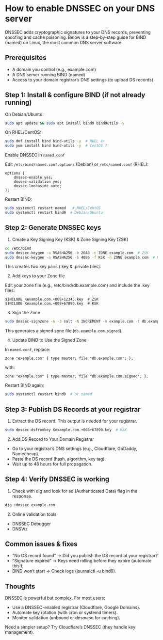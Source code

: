 # How to enable DNSSEC on your DNS server

DNSSEC adds cryptographic signatures to your DNS records, preventing spoofing and cache poisoning. Below is a 
step-by-step guide for BIND (named) on Linux, the most common DNS server software.

## Prerequisites

* A domain you control (e.g., example.com)
* A DNS server running BIND (named)
* Access to your domain registrar’s DNS settings (to upload DS records)

## Step 1: Install & configure BIND (if not already running)

On Debian/Ubuntu:

```bash
sudo apt update && sudo apt install bind9 bind9utils -y
```

On RHEL/CentOS:

```bash
sudo dnf install bind bind-utils -y  # RHEL 8+
sudo yum install bind bind-utils -y  # CentOS 7
```

Enable DNSSEC in `named.conf`

Edit `/etc/bind/named.conf.options` (Debian) or `/etc/named.conf` (RHEL):

```
options {
    dnssec-enable yes;
    dnssec-validation yes;
    dnssec-lookaside auto;
};
```

Restart BIND:

```bash
sudo systemctl restart named   # RHEL/CentOS
sudo systemctl restart bind9  # Debian/Ubuntu
```

## Step 2: Generate DNSSEC keys

1. Create a Key Signing Key (KSK) & Zone Signing Key (ZSK)

```bash
cd /etc/bind
sudo dnssec-keygen -a RSASHA256 -b 2048 -n ZONE example.com  # ZSK
sudo dnssec-keygen -a RSASHA256 -b 4096 -f KSK -n ZONE example.com  # KSK
```

This creates two key pairs (.key & .private files).

2. Add keys to your Zone file

Edit your zone file (e.g., /etc/bind/db.example.com) and include the .key files:

```
$INCLUDE Kexample.com.+008+12345.key  # ZSK
$INCLUDE Kexample.com.+008+67890.key  # KSK
```

3. Sign the Zone

```bash
sudo dnssec-signzone -A -3 salt -N INCREMENT -o example.com -t db.example.com
```

This generates a signed zone file (`db.example.com.signed`).

4. Update BIND to Use the Signed Zone

In `named.conf`, replace:

```
zone "example.com" { type master; file "db.example.com"; };
```

with:

```
zone "example.com" { type master; file "db.example.com.signed"; };
```

Restart BIND again:

```bash
sudo systemctl restart bind9  # or named
```

## Step 3: Publish DS Records at your registrar

1. Extract the DS record. This output  is needed for your registrar.

```bash
sudo dnssec-dsfromkey Kexample.com.+008+67890.key  # KSK
```

2. Add DS Record to Your Domain Registrar

* Go to your registrar’s DNS settings (e.g., Cloudflare, GoDaddy, Namecheap).
* Paste the DS record (hash, algorithm, key tag).
* Wait up to 48 hours for full propagation.

## Step 4: Verify DNSSEC is working

1. Check with dig and look for ad (Authenticated Data) flag in the response.

```bash
dig +dnssec example.com
```

2. Online validation tools

* DNSSEC Debugger
* DNSViz

## Common issues & fixes

* "No DS record found" → Did you publish the DS record at your registrar?
* "Signature expired" → Keys need rolling before they expire (automate this!).
* BIND won’t start → Check logs (journalctl -u bind9).

## Thoughts

DNSSEC is powerful but complex. For most users:

* Use a DNSSEC-enabled registrar (Cloudflare, Google Domains).
* Automate key rotation (with cron or systemd timers).
* Monitor validation (unbound or dnsmasq for caching).

Need a simpler setup? Try Cloudflare’s DNSSEC (they handle key management).
